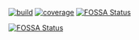 [![build](https://travis-ci.org/sitkevij/hex.svg?branch=master)](https://travis-ci.org/sitkevij/hex)
[![coverage](https://img.shields.io/codecov/c/github/sitkevij/hex/master.svg)](https://codecov.io/gh/sitkevij/hex)
[![FOSSA Status](https://app.fossa.io/api/projects/git%2Bgithub.com%2Fsitkevij%2Fhex.svg?type=shield)](https://app.fossa.io/projects/git%2Bgithub.com%2Fsitkevij%2Fhex?ref=badge_shield)

[![FOSSA Status](https://app.fossa.io/api/projects/git%2Bgithub.com%2Fsitkevij%2Fhex.svg?type=large)](https://app.fossa.io/projects/git%2Bgithub.com%2Fsitkevij%2Fhex?ref=badge_large)